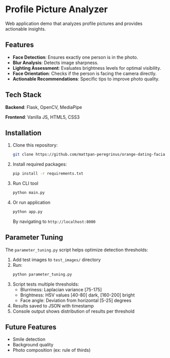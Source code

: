 # Profile Picture Analyzer 
Web application demo that analyzes profile pictures and provides actionable insights.

## Features
- **Face Detection**: Ensures exactly one person is in the photo.
- **Blur Analysis**: Detects image sharpness.
- **Lighting Assessment**: Evaluates brightness levels for optimal visibility.
- **Face Orientation**: Checks if the person is facing the camera directly.
- **Actionable Recommendations**: Specific tips to improve photo quality.

## Tech Stack
**Backend**: Flask, OpenCV, MediaPipe

**Frontend**: Vanilla JS, HTML5, CSS3

## Installation
1. Clone this repository:
   ```bash
   git clone https://github.com/mattpan-peregrinus/orange-dating-facial-demo.git
2. Install required packages:
   ```bash
   pip install -r requirements.txt
3. Run CLI tool
   ```bash
   python main.py
4. Or run application
   ```bash
   python app.py
   ```

   By navigating to ```http://localhost:8000```

## Parameter Tuning
The `parameter_tuning.py` script helps optimize detection thresholds:

1. Add test images to `test_images/` directory
2. Run:
   ```bash
   python parameter_tuning.py
   ```
3. Script tests multiple thresholds:
   - Blurriness: Laplacian variance [75-175]
   - Brightness: HSV values [40-80] dark, [160-200] bright
   - Face angle: Deviation from horizontal [5-25] degrees
4. Results saved to JSON with timestamp
5. Console output shows distribution of results per threshold

## Future Features
- Smile detection
- Background quality
- Photo composition (ex: rule of thirds)
  




   
   

